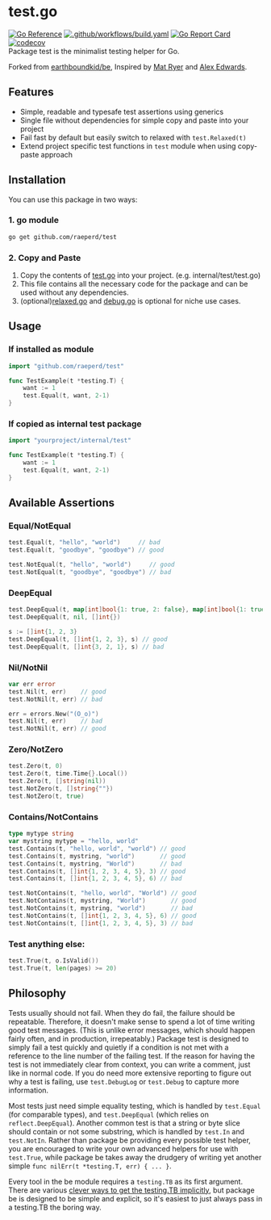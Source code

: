# test.go
[![Go Reference](https://pkg.go.dev/badge/github.com/raeperd/test.svg)](https://pkg.go.dev/github.com/raeperd/test) [![.github/workflows/build.yaml](https://github.com/raeperd/test/actions/workflows/build.yaml/badge.svg)](https://github.com/raeperd/test/actions/workflows/build.yaml) [![Go Report Card](https://goreportcard.com/badge/github.com/raeperd/test)](https://goreportcard.com/report/github.com/raeperd/test) [![codecov](https://codecov.io/gh/raeperd/test/graph/badge.svg?token=UCZDF4EIXD)](https://codecov.io/gh/raeperd/test)  
Package test is the minimalist testing helper for Go.

Forked from [earthboundkid/be](https://github.com/earthboundkid/be), Inspired by [Mat Ryer](https://github.com/matryer/is) and [Alex Edwards](https://www.alexedwards.net/blog/easy-test-assertions-with-go-generics).

## Features
- Simple, readable and typesafe test assertions using generics
- Single file without dependencies for simple copy and paste into your project
- Fail fast by default but easily switch to relaxed with `test.Relaxed(t)`
- Extend project specific test functions in `test` module when using copy-paste approach

## Installation
You can use this package in two ways:

### 1. go module
```sh
go get github.com/raeperd/test
```

### 2. Copy and Paste
1. Copy the contents of [test.go](./test.go) into your project. (e.g. internal/test/test.go)
2. This file contains all the necessary code for the package and can be used without any dependencies.
3. (optional)[relaxed.go](./relaxed.go) and [debug.go](./debug.go) is optional for niche use cases.

## Usage

### If installed as module
```go
import "github.com/raeperd/test"

func TestExample(t *testing.T) {
    want := 1
    test.Equal(t, want, 2-1)
}
```

### If copied as internal test package
```go
import "yourproject/internal/test"

func TestExample(t *testing.T) {
    want := 1
    test.Equal(t, want, 2-1)
}
```

## Available Assertions

### Equal/NotEqual
```go
test.Equal(t, "hello", "world")     // bad
test.Equal(t, "goodbye", "goodbye") // good

test.NotEqual(t, "hello", "world")     // good
test.NotEqual(t, "goodbye", "goodbye") // bad
```

### DeepEqual
```go
test.DeepEqual(t, map[int]bool{1: true, 2: false}, map[int]bool{1: true, 2: false}) // good
test.DeepEqual(t, nil, []int{})                                                     // bad

s := []int{1, 2, 3}
test.DeepEqual(t, []int{1, 2, 3}, s) // good
test.DeepEqual(t, []int{3, 2, 1}, s) // bad
```

### Nil/NotNil
```go
var err error
test.Nil(t, err)    // good
test.NotNil(t, err) // bad

err = errors.New("(O_o)")
test.Nil(t, err)    // bad
test.NotNil(t, err) // good
```

### Zero/NotZero
```go
test.Zero(t, 0)
test.Zero(t, time.Time{}.Local())
test.Zero(t, []string(nil))
test.NotZero(t, []string{""})
test.NotZero(t, true)
```

### Contains/NotContains
```go
type mytype string
var mystring mytype = "hello, world"
test.Contains(t, "hello, world", "world") // good
test.Contains(t, mystring, "world")       // good
test.Contains(t, mystring, "World")       // bad
test.Contains(t, []int{1, 2, 3, 4, 5}, 3) // good
test.Contains(t, []int{1, 2, 3, 4, 5}, 6) // bad

test.NotContains(t, "hello, world", "World") // good
test.NotContains(t, mystring, "World")       // good
test.NotContains(t, mystring, "world")       // bad
test.NotContains(t, []int{1, 2, 3, 4, 5}, 6) // good
test.NotContains(t, []int{1, 2, 3, 4, 5}, 3) // bad
```

### Test anything else:
```go
test.True(t, o.IsValid())
test.True(t, len(pages) >= 20)
```

## Philosophy
Tests usually should not fail. When they do fail, the failure should be repeatable. Therefore, it doesn't make sense to spend a lot of time writing good test messages. (This is unlike error messages, which should happen fairly often, and in production, irrepeatably.) Package test is designed to simply fail a test quickly and quietly if a condition is not met with a reference to the line number of the failing test. If the reason for having the test is not immediately clear from context, you can write a comment, just like in normal code. If you do need more extensive reporting to figure out why a test is failing, use `test.DebugLog` or `test.Debug` to capture more information.

Most tests just need simple equality testing, which is handled by `test.Equal` (for comparable types), and `test.DeepEqual` (which relies on `reflect.DeepEqual`). Another common test is that a string or byte slice should contain or not some substring, which is handled by `test.In` and `test.NotIn`. Rather than package be providing every possible test helper, you are encouraged to write your own advanced helpers for use with `test.True`, while package be takes away the drudgery of writing yet another simple `func nilErr(t *testing.T, err) { ... }`.

Every tool in the be module requires a `testing.TB` as its first argument. There are various [clever ways to get the testing.TB implicitly](https://dave.cheney.net/2019/12/08/dynamically-scoped-variables-in-go), but package be is designed to be simple and explicit, so it's easiest to just always pass in a testing.TB the boring way.
